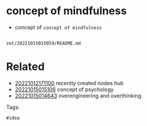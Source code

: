 # concept of mindfulness

- concept of `concept of mindfulness`

```
```

` zet/20221015015059/README.md `

# Related

- [20221012171100](/zet/20221012171100/README.md) recently created nodes hub
- [20221015015106](/zet/20221015015106/README.md) concept of psychology
- [20221015014643](/zet/20221015014643/README.md) overengineering and overthinking

Tags:

    #idea
